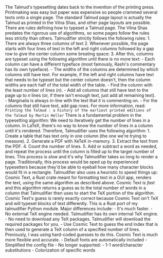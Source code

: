 The Talmud's typesetting dates back to the invention of the printing press. Printmaking was easy but paper was expensive so people crammed several texts onto a single page. The standard Talmud page layout is actually the Talmud as printed in the Vilna Shas, and other page layouts are possible. There are rules defining how to typeset a Talmud page. The Vilna Shas predates the rigorous use of algorithms, so some pages follow the rules less strictly than others. Talmudifier strictly follows the following rules: 1. There are always three columns of text 2. Whenever possible, the page starts with four lines of text in the left and right columns followed by a gap row to give the center column some breating space: 3. After this, columns are typeset using the following algorithm until there is no more text: - Each column can have a different typeface (most famously, Rashi's commentary has its own typeface). - The widths of the columns are determined by which columns still have text. For example, if the left and right columns have text that needs to be typeset but the center column doesn't, then the column widths are each half of the total width of the table. - Find the column with the least number of lines (*n*). - Add all columns that still have text to the page up to *n* lines (or, if there isn't enough text, just add all remaining text). - Marginalia is always in-line with the text that it is commenting on. - For the columns that still have text, add gap rows. For more information, read: `Printing the Talmud : a history of the earliest printed editions of the Talmud by Martin Heller` There is a fundamental problem in the typesetting algorithm: We need to iteratively get the number of lines in a column. In LaTeX, there's no way to know the number of lines in a column until it's rendered. Therefore, Talmudifier uses the following algorithm: 1. Create a table that has text only in one column (the one we're trying to measure). 2. Generate a PDF with XeTeX in-memory. 3. Extract the text from the PDF. 4. Count the number of lines. 5. Add or subtract a word as needed, and repeat the process until the column is filled up to the target number of lines. This process is *slow* and it's why Talmudifier takes so long to render a page. Traditionally, this process would be sped up by experienced typesetters because they'd be able to eyeball how many character blocks would fit in a rectangle. Talmudifier also uses a heuristic to speed things up: Cosmic Text, a Rust crate meant for formatting text in a GUI app, renders the text, using the same algorithm as described above. Cosmic Text is *fast* and this algorithm returns a guess as to the total number of words in a column that Talmudifier then uses to start the TeX portion of the algorithm. Cosmic Text's guess is rarely exactly correct because Cosmic Text isn't TeX and will typeset blocks of text differently. This is a Rust port of my talmudifier Python module. Major differences include: - It's much faster. - No external TeX engine needed. Talmudifier has its own internal TeX engine. - No need to download any TeX packages. Talmudifier will download the required packages for you. - Use Cosmic Text to guess the end index that is then used to generate a TeX column of a specified number of lines. Previously, I was using hard-coded guesses to do this. Cosmic Text is much more flexible and accurate. - Default fonts are automatically included - Simplified the config file - No longer supported: - 1-1 word/character substitutions - Colorization of specific words